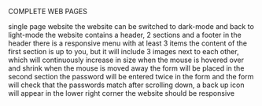COMPLETE WEB PAGES

single page website the website can be switched to dark-mode and back to light-mode the website contains a header, 2 sections and a footer in the header there is a responsive menu with at least 3 items the content of the first section is up to you, but it will include 3 images next to each other, which will continuously increase in size when the mouse is hovered over and shrink when the mouse is moved away the form will be placed in the second section the password will be entered twice in the form and the form will check that the passwords match after scrolling down, a back up icon will appear in the lower right corner the website should be responsive
